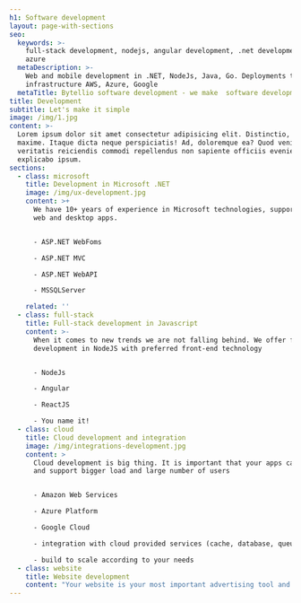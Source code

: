 ```yaml
---
h1: Software development
layout: page-with-sections
seo:
  keywords: >-
    full-stack development, nodejs, angular development, .net development, aws,
    azure
  metaDescription: >-
    Web and mobile development in .NET, NodeJs, Java, Go. Deployments to cloud
    infrastructure AWS, Azure, Google
  metaTitle: Bytellio software development - we make  software development simple
title: Development
subtitle: Let's make it simple
image: /img/1.jpg
content: >-
  Lorem ipsum dolor sit amet consectetur adipisicing elit. Distinctio, cum
  maxime. Itaque dicta neque perspiciatis! Ad, doloremque ea? Quod veniam
  veritatis reiciendis commodi repellendus non sapiente officiis eveniet
  explicabo ipsum.
sections:
  - class: microsoft
    title: Development in Microsoft .NET
    image: /img/ux-development.jpg
    content: >+
      We have 10+ years of experience in Microsoft technologies, supporting both
      web and desktop apps. 


      - ASP.NET WebFoms

      - ASP.NET MVC

      - ASP.NET WebAPI

      - MSSQLServer

    related: ''
  - class: full-stack
    title: Full-stack development in Javascript
    content: >-
      When it comes to new trends we are not falling behind. We offer full stack
      development in NodeJS with preferred front-end technology


      - NodeJs

      - Angular

      - ReactJS

      - You name it!
  - class: cloud
    title: Cloud development and integration
    image: /img/integrations-development.jpg
    content: >
      Cloud development is big thing. It is important that your apps can scale
      and support bigger load and large number of users


      - Amazon Web Services

      - Azure Platform

      - Google Cloud

      - integration with cloud provided services (cache, database, queue, ...)

      - build to scale according to your needs
  - class: website
    title: Website development
    content: "Your website is your most important advertising tool and it should present your company to your current and future clients. We offer you beautiful website design and high quality implementation.\n\n* Present your company with a **beautiful websit**e\n* **Get higher client conversion** by placing important information and actions at best places\n* Get higher page ranking in **search engines** with SEO optimization techniques\n* Connect with **social network**s and get **more potential clients** to your website\n* Gather **traffic analytics and client info**\_with smart use of cookies and tracking tools\n\n"
---
```




